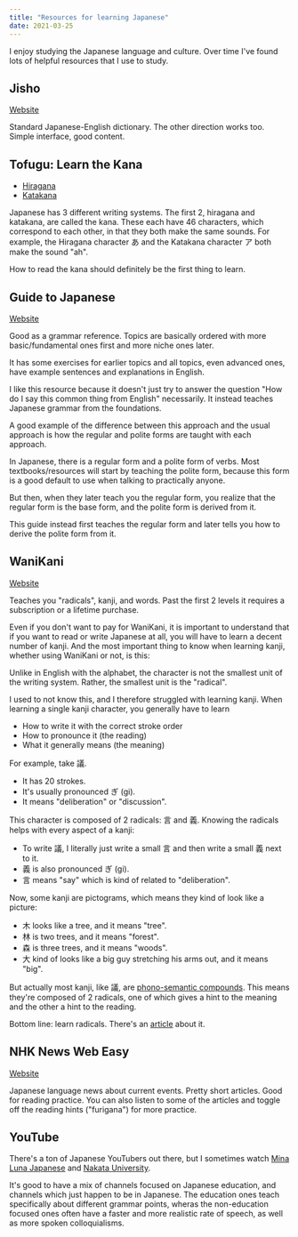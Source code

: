 ```yaml
---
title: "Resources for learning Japanese"
date: 2021-03-25
---
```


I enjoy studying the Japanese language and culture. Over time I've found lots of
helpful resources that I use to study.

## Jisho

[Website](https://jisho.org)

Standard Japanese-English dictionary. The other direction works too. Simple
interface, good content.

## Tofugu: Learn the Kana

- [Hiragana](https://www.tofugu.com/japanese/learn-hiragana/)
- [Katakana](https://www.tofugu.com/japanese/learn-katakana/)

Japanese has 3 different writing systems. The first 2, hiragana and katakana,
are called the kana. These each have 46 characters, which correspond to each
other, in that they both make the same sounds. For example, the Hiragana
character あ and the Katakana character ア both make the sound "ah".

How to read the kana should definitely be the first thing to learn.

## Guide to Japanese

[Website](http://www.guidetojapanese.org/learn/grammar/)

Good as a grammar reference. Topics are basically ordered with more
basic/fundamental ones first and more niche ones later.

It has some exercises for earlier topics and all topics, even advanced ones,
have example sentences and explanations in English.

I like this resource because it doesn't just try to answer the question "How do
I say this common thing from English" necessarily. It instead teaches Japanese
grammar from the foundations.

A good example of the difference between this approach and the usual approach is
how the regular and polite forms are taught with each approach.

In Japanese, there is a regular form and a polite form of verbs. Most
textbooks/resources will start by teaching the polite form, because this form is
a good default to use when talking to practically anyone.

But then, when they later teach you the regular form, you realize that the
regular form is the base form, and the polite form is derived from it.

This guide instead first teaches the regular form and later tells you how to
derive the polite form from it.

## WaniKani

[Website](https://www.wanikani.com/)

Teaches you "radicals", kanji, and words. Past the first 2 levels it requires a
subscription or a lifetime purchase.

Even if you don't want to pay for WaniKani, it is important to understand that
if you want to read or write Japanese at all, you will have to learn a decent
number of kanji. And the most important thing to know when learning kanji,
whether using WaniKani or not, is this:

Unlike in English with the alphabet, the character is not the smallest unit
of the writing system. Rather, the smallest unit is the "radical".

I used to not know this, and I therefore struggled with learning kanji. When
learning a single kanji character, you generally have to learn

- How to write it with the correct stroke order
- How to pronounce it (the reading)
- What it generally means (the meaning)

For example, take 議.

- It has 20 strokes.
- It's usually pronounced ぎ (gi).
- It means "deliberation" or "discussion".

This character is composed of 2 radicals: 言 and 義. Knowing the radicals
helps with every aspect of a kanji:

- To write 議, I literally just write a small 言 and then write a small 義 next
  to it.
- 義 is also pronounced ぎ (gi).
- 言 means "say" which is kind of related to "deliberation".

Now, some kanji are pictograms, which means they kind of look like a picture:

- 木 looks like a tree, and it means "tree".
- 林 is two trees, and it means "forest".
- 森 is three trees, and it means "woods".
- 大 kind of looks like a big guy stretching his arms out, and it means "big".

But actually most kanji, like 議, are [phono-semantic
compounds][phono-semantic]. This means they're composed of 2 radicals, one of
which gives a hint to the meaning and the other a hint to the reading.

Bottom line: learn radicals. There's an [article][kanji-mistakes] about it.

## NHK News Web Easy

[Website](https://www3.nhk.or.jp/news/easy/)

Japanese language news about current events. Pretty short articles. Good for
reading practice. You can also listen to some of the articles and toggle off the
reading hints ("furigana") for more practice.

## YouTube

There's a ton of Japanese YouTubers out there, but I sometimes watch [Mina Luna
Japanese][mina-luna] and [Nakata University][nakata].

It's good to have a mix of channels focused on Japanese education, and channels
which just happen to be in Japanese. The education ones teach specifically about
different grammar points, wheras the non-education focused ones often have a
faster and more realistic rate of speech, as well as more spoken colloquialisms.

[phono-semantic]: https://en.wikipedia.org/wiki/Chinese_character_classification#Phono-semantic_compound_characters
[kanji-mistakes]: https://www.tofugu.com/japanese/kanji-learning-mistakes/
[mina-luna]: https://www.youtube.com/channel/UC_v5Jim-sJaHzlINEZrxuEg
[nakata]: https://www.youtube.com/channel/UCFo4kqllbcQ4nV83WCyraiw
